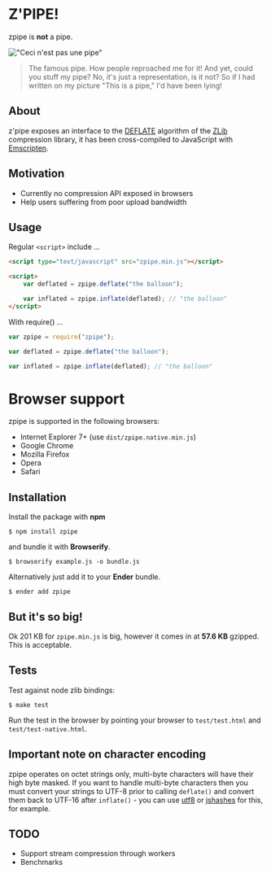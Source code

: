 # Z'PIPE!

zpipe is **not** a pipe.

!["Ceci n'est pas une pipe"](http://upload.wikimedia.org/wikipedia/en/thumb/b/b9/MagrittePipe.jpg/300px-MagrittePipe.jpg "Ceci n'est pas une pipe")

>The famous pipe. How people reproached me for it! And yet, could you stuff my pipe? No, it's just a representation, is it not? So if I had written on my picture "This is a pipe," I'd have been lying!

## About

z'pipe exposes an interface to the [DEFLATE](http://www.ietf.org/rfc/rfc1951.txt) algorithm of the [ZLib](http://zlib.net/) compression library, it has been cross-compiled to JavaScript with [Emscripten](https://github.com/kripken/emscripten).

## Motivation

* Currently no compression API exposed in browsers
* Help users suffering from poor upload bandwidth

## Usage

Regular `<script>` include ...

``` html
<script type="text/javascript" src="zpipe.min.js"></script>

<script>
	var deflated = zpipe.deflate("the balloon");

	var inflated = zpipe.inflate(deflated); // "the balloon"
</script>
```

With require() ...

``` js
var zpipe = require("zpipe");

var deflated = zpipe.deflate("the balloon");

var inflated = zpipe.inflate(deflated); // "the balloon"
```
# Browser support

zpipe is supported in the following browsers:

* Internet Explorer 7+ (use `dist/zpipe.native.min.js`)
* Google Chrome
* Mozilla Firefox
* Opera
* Safari

## Installation

Install the package with **npm**

    $ npm install zpipe

and bundle it with **Browserify**.

    $ browserify example.js -o bundle.js

Alternatively just add it to your **Ender** bundle.

    $ ender add zpipe

## But it's so big!

Ok 201 KB for `zpipe.min.js` is big, however it comes in at **57.6 KB** gzipped. This is acceptable.

## Tests

Test against node zlib bindings:

    $ make test

Run the test in the browser by pointing your browser to `test/test.html` and `test/test-native.html`.

## Important note on character encoding

zpipe operates on octet strings only, multi-byte characters will have their high byte masked. If you want to handle multi-byte characters then you must convert your strings to UTF-8 prior to calling `deflate()` and convert them back to UTF-16 after `inflate()` - you can use [utf8](https://github.com/ryanmcgrath/node-utf8) or [jshashes](https://github.com/h2non/jsHashes) for this, for example. 

## TODO

* Support stream compression through workers
* Benchmarks
